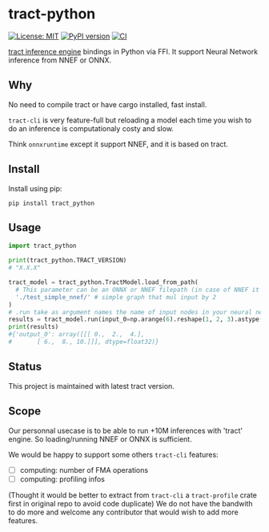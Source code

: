# tract-python

 [![License: MIT](https://img.shields.io/badge/License-MIT-blue.svg)](https://opensource.org/licenses/MIT)
 [![PyPI version](https://badge.fury.io/py/tract_python.svg)](https://badge.fury.io/py/tract_python)
 [![CI](https://github.com/DreamerMind/tract-python/actions/workflows/CI.yml/badge.svg?branch=main)](https://github.com/DreamerMind/tract-python/actions/workflows/CI.yml)

[tract inference engine](https://github.com/sonos/tract) bindings in Python via FFI.
It support Neural Network inference from NNEF or ONNX.

## Why

No need to compile tract or have cargo installed, fast install.

`tract-cli` is very feature-full but reloading a model each time you wish
to do an inference is computationaly costy and slow.

Think `onnxruntime` except it support NNEF, and it is based on tract.

## Install

Install using pip:
```
pip install tract_python
```


## Usage

```python
import tract_python

print(tract_python.TRACT_VERSION)
# "X.X.X"

tract_model = tract_python.TractModel.load_from_path(
  # This parameter can be an ONNX or NNEF filepath (in case of NNEF it can be a dir or a tgz)
  './test_simple_nnef/' # simple graph that mul input by 2
)
# .run take as argument names the name of input nodes in your neural network
results = tract_model.run(input_0=np.arange(6).reshape(1, 2, 3).astype(np.float32))
print(results)
#{'output_0': array([[[ 0.,  2.,  4.],
#       [ 6.,  8., 10.]]], dtype=float32)}

```

## Status

This project is maintained with latest tract version.

## Scope

Our personnal usecase is to be able to run +10M inferences with 'tract' engine.
So loading/running NNEF or ONNX is sufficient.

We would be happy to support some others `tract-cli` features:
- [ ] computing: number of FMA operations
- [ ] computing: profiling infos

(Thought it would be better to extract from `tract-cli` a `tract-profile` crate first in original repo to avoid code duplicate)
We do not have the bandwith to do more and welcome any contributor that would wish to add more features.
